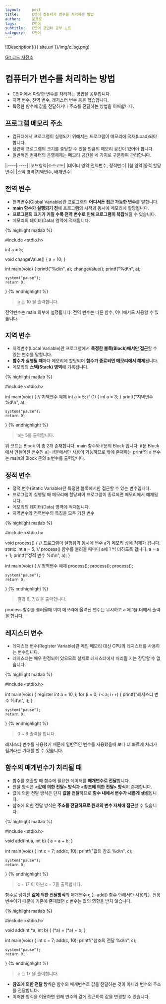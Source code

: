 ```yaml
---
layout:     post
title:      C언어 컴퓨터가 변수를 처리하는 방법
author:     쭌프로
tags:       C언어
subtitle:   C언어 포인터 공부 노트
category:   C언어
---
```


<!-- Start Writing Below in Markdown -->

![Description]({{ site.url }}/img/c_bg.png)

<a href="https://github.com/alalstjr/C-Language/tree/master/1906">Git 코드 저장소</a>

# 컴퓨터가 변수를 처리하는 방법

- C언어에서 다양한 변수를 처리하는 방법을 공부합니다.
- 지역 변수, 전역 변수, 레지스터 변수 등을 학습합니다.
- 특정한 함수에 값을 전달하거나 주소를 전달하는 방법을 이해합니다.

## 프로그램 메모리 주소

- 컴퓨터에서 프로그램이 실행되기 위해서는 프로그램이 메모리에 적재(Load)되야 합니다.
- 당연히 프로그램의 크기를 충당할 수 있을 만큼의 메모리 공간이 있어야 합니다.
- 일반적인 컴퓨터의 운영체제는 메모리 공간을 네 가지로 구분하여 관리합니다.

|:----|:----|
|코드영역|소스코드|
|데이터 영역|전역변수, 정적변수|
|힙 영역|동적 할당 변수|
|스택 영역|지역변수, 배개변수|

## 전역 변수

- 전역변수(Global Variable)란 프로그램의 <b>어디서든 접근 가능한 변수</b>를 말합니다.
- <b>main 함수가 실행되기 전</b>에 프로그램의 시작과 동시에 메모리에 할당됩니다.
- <b>프로그램의 크기가 커질 수록 전역 변수로 인해 프로그램이 복잡</b>해질 수 있습니다.
- 메모리의 데이터(Data) 영역에 적재됩니다.

{% highlight matlab %}

  #include <stdio.h>

  int a = 5;

  void changeValue() 
  {
    a = 10;
  }

  int main(void) 
  {
    printf("%d\n", a);
    changeValue();
    printf("%d\n", a);

    system("pause");
    return 0;
  }
{% endhighlight %}

> a 는 10 을 출력합니다.

전역변수는 main 외부에 설정됩니다. 전역 변수는 다른 함수, 어디에서도 사용할 수 있습니다.
 
## 지역 변수

- 지역변수(Local Variable)란 프로그램에서 <b>특정한 블록(Block)에서만 접근</b>할 수 있는 변수를 말합니다.
- <b>함수가 실행될 때</b>마다 메모리에 할당되어 <b>함수가 종료되면 메모리에서 해제</b>됩니다.
- 메모리의 <b>스택(Stack) 영역</b>에 기록됩니다.

{% highlight matlab %}

  #include <stdio.h>

  int main(void) 
  {
    // 지역변수 예제
    int a = 5;
    if (1) 
    {
      int a = 3;
    }
    printf("지역변수 %d\n", a);

    system("pause");
    return 0;
  }
{% endhighlight %}

> a는 5를 출력합니다.

위 코드는 Block 이 총 2개 존재합니다. main 함수와 if문의 Block 입니다.
if문 Block 에서 만들어진 변수인 a는 if문에서만 사용이 가능하므로 
밖에 존재하는 printf의 a 변수는 main의 Block 문의 a 변수를 출력합니다.

## 정적 변수

- 정적 변수(Static Variable)란 특정한 블록에서만 접근할 수 있는 변수입니다.
- 프로그램이 실행될 때 메모리에 할당되어 프로그램이 종료되면 메모리에서 해제됩니다.
- 메모리의 데이터(Data) 영역에 적재됩니다.
- 지역변수와 전역변수의 특징을 모두 가진 변수

{% highlight matlab %}

  #include <stdio.h>
  
  void process() 
  {
    // 프로그램이 실행됨과 동시에 변수 a가 메모리 상에 적재가 됩니다.
    static int a = 5;
    // process() 함수를 불러올 때마다 a에 1 씩 더하도록 합니다.
    a = a + 1;
    printf("정적 변수 %d\n", a);
  }

  int main(void) 
  {
    // 정젹변수 예제
    process();
    process();
    process();

    system("pause");
    return 0;
  }
{% endhighlight %}

> 결과 6, 7, 8 을 출력합니다.

process 함수를 불러올때 이미 메모리에 올려진 변수는 무시하고 a 에 1을 더해서 출력을 합니다.

## 레지스터 변수

- 레지스터 변수(Register Variable)란 메인 메모리 대신 CPU의 레지스터를 사용하는 변수입니다.
- 레지스터는 매우 한정되어 있으므로 실제로 레지스터에서 처리될 지는 장담할 수 없습니다.

{% highlight matlab %}

  #include <stdio.h>
  
  int main(void) 
  {
    register int a = 10, i;
    for (i = 0; i < a; i++) 
    {
      printf("레지스터 변수 %d\n", i);
    }

    system("pause");
    return 0;
  }
{% endhighlight %}

> 0 ~ 9 출력을 합니다.

레지스터 변수를 사용했기 때문에 일반적인 변수를 사용했을때 보다 더 빠르게 처리가 될꺼라는 기대를 할 수 있습니다.
 
## 함수의 매개변수가 처리될 때

- 함수를 호출할 때 함수에 필요한 데이터를 <b>매개변수로 전달</b>합니다.
- 전달 방식은 <b><값에 의한 전달> 방식과 <참조에 의한 전달> 방식</b>이 존재합니다.
- 값에 의한 전달 방식은 단지 <b>값을 전달</b>하므로 <b>함수 내에서 변수가 새롭게 생성</b>됩니다.
- 참조에 의한 전달 방식은 <b>주소를 전달하므로 원래의 변수 자체에 접근</b>할 수 있습니다.
  
{% highlight matlab %}

  #include <stdio.h>
  
   void add(int a, int b) 
  {
    a = a + b;
  }
  
  int main(void) 
  {
    int c = 7;
    add(c, 10);
    printf("값의 참조 %d\n", c);

    system("pause");
    return 0;
  }
{% endhighlight %}

> c = 17 이 아닌 c = 7을 출력합니다.

함수로 넘겨진 <b>값에 의한 전달방식</b>의 매개변수 c 는 add() 함수 안에서만 사용되는 전용 변수이기 때문에 
기존에 존재했던 c 변수는 값의 영향을 받지 않습니다.

{% highlight matlab %}

  #include <stdio.h>
  
   void add(int *a, int b) 
  {
    (*a) = (*a) + b;
  }
  
  int main(void) 
  {
    int c = 7;
    add(c, 10);
    printf("참조의 전달 %d\n", c);

    system("pause");
    return 0;
  }
{% endhighlight %}

> c 는 17 을 출력합니다.

- <b>참조에 의한 전달 방식</b>은 함수의 매개변수로 값을 전달하는 것이 아니라 변수의 주소를 전달합니다.
- 이러한 방식을 이용하면 원래 변수의 값에 접근하여 값을 변경할 수 있습니다.
